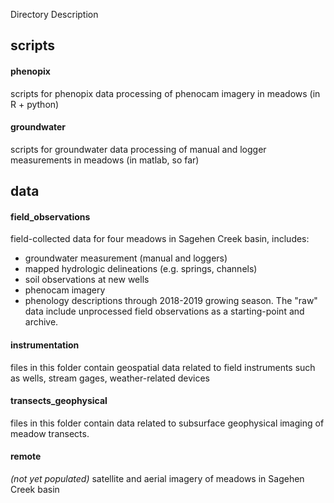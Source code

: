 Directory Description

## scripts
#### phenopix
scripts for phenopix data processing of phenocam imagery in meadows (in R + python)

#### groundwater
scripts for groundwater data processing of manual and logger measurements in meadows (in matlab, so far)

## data

#### field_observations

field-collected data for four meadows in Sagehen Creek basin, includes:

- groundwater measurement (manual and loggers)
- mapped hydrologic delineations (e.g. springs, channels)
- soil observations at new wells
- phenocam imagery
- phenology descriptions through 2018-2019 growing season. The "raw" data include unprocessed field observations as a starting-point and archive.

#### instrumentation
files in this folder contain geospatial data related to field instruments such as wells, stream gages, weather-related devices

#### transects_geophysical
files in this folder contain data related to subsurface geophysical imaging of meadow transects.

#### remote
*(not yet populated)* satellite and aerial imagery of meadows in Sagehen Creek basin

